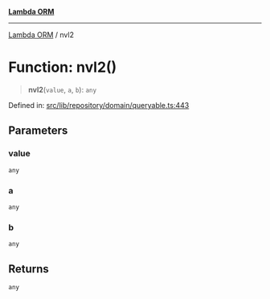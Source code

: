 [**Lambda ORM**](../README.md)

***

[Lambda ORM](../README.md) / nvl2

# Function: nvl2()

> **nvl2**(`value`, `a`, `b`): `any`

Defined in: [src/lib/repository/domain/queryable.ts:443](https://github.com/lambda-orm/lambdaorm-base/blob/5f10bdc7d0f008296efbcbe89bc2bf1ed03aaaef/src/lib/repository/domain/queryable.ts#L443)

## Parameters

### value

`any`

### a

`any`

### b

`any`

## Returns

`any`
